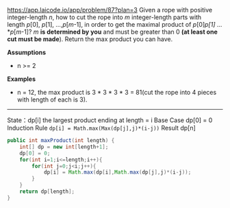 https://app.laicode.io/app/problem/87?plan=3
Given a rope with positive integer-length _n_, how to cut the rope into _m_ integer-length parts with length _p_[0], _p_[1], ...,_p_[_m_-1], in order to get the maximal product of _p_[0]*_p_[1]* ... *_p_[_m_-1]? _m_ **is determined by you** and must be greater than 0 **(at least one cut must be made**). Return the max product you can have.

**Assumptions**

- n >= 2

**Examples**

- n = 12, the max product is 3 * 3 * 3 * 3 = 81(cut the rope into 4 pieces with length of each is 3).
***
State：dp[i] the largest product ending at length = i
Base Case dp[0] = 0 
Induction Rule `dp[i] = Math.max(Max(dp[j],j)*(i-j))`
Result dp[n]

```java
public int maxProduct(int length) {  
    int[] dp = new int[length+1];  
    dp[0] = 0;  
    for(int i=1;i<=length;i++){  
        for(int j=0;j<i;j++){  
            dp[i] = Math.max(dp[i],Math.max(dp[j],j)*(i-j));  
        }  
    }  
    return dp[length];  
}
```

